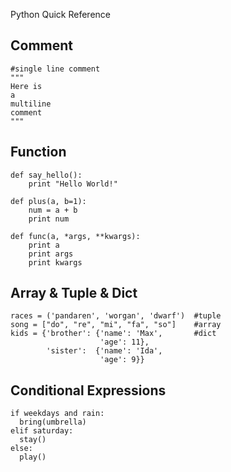 Python Quick Reference

Comment
---------

    #single line comment
    """
    Here is
    a
    multiline
    comment
    """
Function
---------

    def say_hello():
        print "Hello World!"
    
    def plus(a, b=1):
        num = a + b
        print num
    
    def func(a, *args, **kwargs):
        print a
        print args
        print kwargs

Array & Tuple & Dict
---------
    races = ('pandaren', 'worgan', 'dwarf')  #tuple
    song = ["do", "re", "mi", "fa", "so"]    #array
    kids = {'brother': {'name': 'Max',       #dict
                        'age': 11},
            'sister':  {'name': 'Ida',
                        'age': 9}}

Conditional Expressions
---------
    if weekdays and rain:
      bring(umbrella)
    elif saturday:
      stay()
    else:
      play()